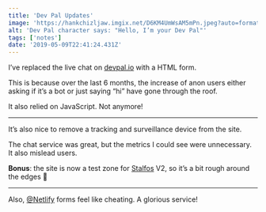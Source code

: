 ```yaml
---
title: 'Dev Pal Updates'
image: 'https://hankchizljaw.imgix.net/D6KM4UmWsAM5mPn.jpeg?auto=format&q=60'
alt: 'Dev Pal character says: "Hello, I’m your Dev Pal"'
tags: ['notes'] 
date: '2019-05-09T22:41:24.431Z'
---
```

I’ve replaced the live chat on [devpal.io](https://devpal.io) with a HTML form. 

This is because over the last 6 months, the increase of anon users either asking if it’s a bot or just saying “hi” have gone through the roof.

It also relied on JavaScript. Not anymore!

***

It’s also nice to remove a tracking and surveillance device from the site.

The chat service was great, but the metrics I could see were unnecessary. It also mislead users.

**Bonus**: the site is now a test zone for [Stalfos](https://github.com/andybelldesign/stalfos/tree/feature/v2?files=1) V2, so it’s a bit rough around the edges 😬

***

Also, [@Netlify](//twitter.com/Netlify) forms feel like cheating. A glorious service!